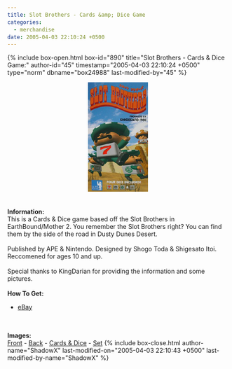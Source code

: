 ```yaml
---
title: Slot Brothers - Cards &amp; Dice Game
categories:
  - merchandise
date: 2005-04-03 22:10:24 +0500
---
```

{% include box-open.html box-id="890" title="Slot Brothers - Cards & Dice Game:" author-id="45" timestamp="2005-04-03 22:10:24 +0500" type="norm" dbname="box24988" last-modified-by="45" %}
	<center>
	<img src="/merchandise/images/slotbrothers_title.jpg" border="0" alt="Slot Brothers - Cards & Dice Game" />
	</center>
	<br /><br />
	<b>Information:</b>
	<br />
	This is a Cards & Dice game based off the Slot Brothers in EarthBound/Mother 2. You 
	remember the Slot Brothers right? You can find them by the side of the road in Dusty 
	Dunes Desert.
	<br /><br />
	Published by APE & Nintendo. Designed by Shogo Toda & Shigesato Itoi. Reccomened for 
	ages 10 and up.
	<br /><br />
	Special thanks to KingDarian for providing the information and some pictures.
	<br /><br />
	<b>How To Get:</b>
	<br />
	<ul>
	<li><a href="http://www.ebay.com">eBay</a></li>
	</ul>
	<br /><br />
	<b>Images:</b>
	<br />
	<a href="/merchandise/images/slotbrothers_front.jpg">Front</a> - <a href="/merchandise/images/slotbrothers_back.jpg">Back</a> - <a href="/merchandise/images/slotbrothers_cardsdice.jpg">Cards & Dice</a> - 
	<a href="/merchandise/images/slotbrothers_set.jpg">Set</a>
{% include box-close.html author-name="ShadowX" last-modified-on="2005-04-03 22:10:43 +0500" last-modified-by-name="ShadowX" %}
